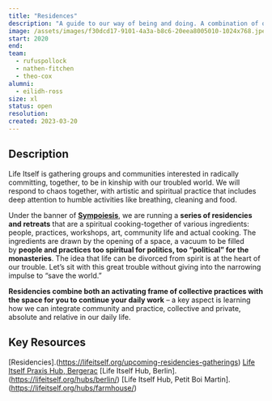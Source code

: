 ```yaml
---
title: "Residences"
description: "A guide to our way of being and doing. A combination of our playbook and our concrete envisioning of how pioneering Life Itself aligned communities operate."
image: /assets/images/f30dcd17-9101-4a3a-b8c6-20eea8005010-1024x768.jpeg
start: 2020
end: 
team:
  - rufuspollock
  - nathen-fitchen
  - theo-cox
alumni:
  - eilidh-ross
size: xl
status: open
resolution:
created: 2023-03-20
---
```


## Description

Life Itself is gathering groups and communities interested in radically committing, together, to be in kinship with our troubled world. We will respond to chaos together, with artistic and spiritual practice that includes deep attention to humble activities like breathing, cleaning and food. 

Under the banner of **[Sympoiesis](https://lifeitself.org/sympoiesis#sympoiesis-making-together)**, we are running a **series of residencies and retreats** that are a spiritual cooking-together of various ingredients: people, practices, workshops, art, community life and actual cooking. The ingredients are drawn by the opening of a space, a vacuum to be filled by **people and practices too spiritual for politics, too “political” for the monasteries**. The idea that life can be divorced from spirit is at the heart of our trouble. Let’s sit with this great trouble without giving into the narrowing impulse to “save the world.”

**Residencies combine both an activating frame of collective practices with the space for you to continue your daily work** – a key aspect is learning how we can integrate community and practice, collective and private, absolute and relative in our daily life.

## Key Resources

[Residencies].(https://lifeitself.org/upcoming-residencies-gatherings)
[Life Itself Praxis Hub, Bergerac](https://lifeitself.org/hubs/bergerac/)
[Life Itself Hub, Berlin].(https://lifeitself.org/hubs/berlin/)
[Life Itself Hub, Petit Boi Martin].(https://lifeitself.org/hubs/farmhouse/)
